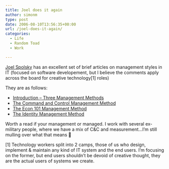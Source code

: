 ```yaml
---
title: Joel does it again
author: simonm
type: post
date: 2006-08-10T13:56:35+00:00
url: /joel-does-it-again/
categories:
  - Life
  - Random Toad
  - Work

---
```

<a target="_blank" href="http://www.joelonsoftware.com/">Joel Spolsky</a> has an excellent set of brief articles on management styles in IT (focused on software developement, but I believe the comments apply across the board for creative technology[1] roles)

They are as follows:

  * <a target="_blank" href="http://www.joelonsoftware.com/items/2006/08/07.html">Introduction &#8211; Three Management Methods</a>
  * <a target="_blank" href="http://www.joelonsoftware.com/items/2006/08/08.html">The Command and Control Management Method</a>
  * <a target="_blank" href="http://www.joelonsoftware.com/items/2006/08/09.html">The Econ 101 Management Method</a>
  * <a target="_blank" href="http://www.joelonsoftware.com/items/2006/08/10.html">The Identity Management Method</a>

Worth a read if your management or managed. I work with several ex-military people, where we have a mix of C&#038;C and measurement&#8230;I&#8217;m still mulling over what that means 🙂

[1] Technology workers split into 2 camps, those of us who design, implement &#038; maintain any kind of IT system and the end users. I&#8217;m focusing on the former, but end users shouldn&#8217;t be devoid of creative thought, they are the actual users of systems we create.